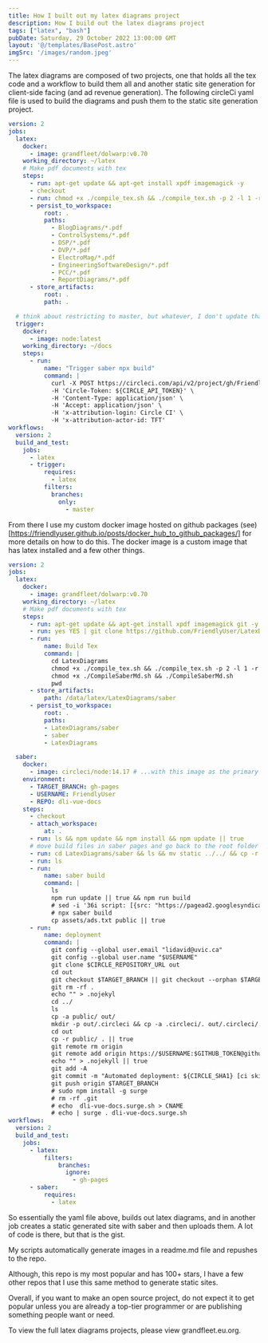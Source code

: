 ```yaml
---
title: How I built out my latex diagrams project
description: How I build out the latex diagrams project
tags: ["latex", "bash"]
pubDate: Saturday, 29 October 2022 13:00:00 GMT
layout: '@/templates/BasePost.astro'
imgSrc: '/images/random.jpeg'
---
```


The latex diagrams are composed of two projects, one that holds all the tex code and a workflow to build them all and another static site generation for client-side facing (and ad revenue generation). The following circleCi yaml file is used to build the diagrams and push them to the static site generation project.

```yaml
version: 2
jobs:
  latex:
    docker:
      - image: grandfleet/dolwarp:v0.70
    working_directory: ~/latex
    # Make pdf documents with tex
    steps:
      - run: apt-get update && apt-get install xpdf imagemagick -y
      - checkout
      - run: chmod +x ./compile_tex.sh && ./compile_tex.sh -p 2 -l 1 -r 1 -o ReadMe.md
      - persist_to_workspace:
          root: .
          paths: 
            - BlogDiagrams/*.pdf
            - ControlSystems/*.pdf
            - DSP/*.pdf
            - DVP/*.pdf
            - ElectroMag/*.pdf
            - EngineeringSoftwareDesign/*.pdf
            - PCC/*.pdf
            - ReportDiagrams/*.pdf
      - store_artifacts:
          root: .
          path: .

  # think about restricting to master, but whatever, I don't update that much
  trigger:
    docker:
      - image: node:latest
    working_directory: ~/docs
    steps:
      - run:
          name: "Trigger saber npx build"
          command: | 
            curl -X POST https://circleci.com/api/v2/project/gh/FriendlyUser/dli-vue-docs/pipeline?circle_token=${CIRCLE_API_TOKEN} \
            -H 'Circle-Token: ${CIRCLE_API_TOKEN}' \
            -H 'Content-Type: application/json' \
            -H 'Accept: application/json' \
            -H 'x-attribution-login: Circle CI' \
            -H 'x-attribution-actor-id: TFT'
workflows:
  version: 2
  build_and_test:
    jobs:
      - latex
      - trigger:
          requires:
            - latex
          filters:
            branches:
              only:
                - master
```

From there I use my custom docker image hosted on github packages (see)[https://friendlyuser.github.io/posts/docker_hub_to_github_packages/] for more details on how to do this. The docker image is a custom image that has latex installed and a few other things.

```yaml
version: 2
jobs:
  latex:
    docker:
      - image: grandfleet/dolwarp:v0.70
    working_directory: ~/latex
    # Make pdf documents with tex
    steps:
      - run: apt-get update && apt-get install xpdf imagemagick git -y
      - run: yes YES | git clone https://github.com/FriendlyUser/LatexDiagrams.git || true
      - run:
          name: Build Tex
          command: |
            cd LatexDiagrams
            chmod +x ./compile_tex.sh && ./compile_tex.sh -p 2 -l 1 -r 1 -o ReadMe.md || true
            chmod +x ./CompileSaberMd.sh && ./CompileSaberMd.sh
            pwd
      - store_artifacts:
          path: /data/latex/LatexDiagrams/saber
      - persist_to_workspace:
          root: .
          paths:
          - LatexDiagrams/saber
          - saber
          - LatexDiagrams

  saber:
    docker:
      - image: circleci/node:14.17 # ...with this image as the primary container; this is where all `steps` will run
    environment:
      - TARGET_BRANCH: gh-pages
      - USERNAME: FriendlyUser
      - REPO: dli-vue-docs
    steps:
      - checkout
      - attach_workspace:
          at: .
      - run: ls && npm update && npm install && npm update || true
      # move build files in saber pages and go back to the root folder
      - run: cd LatexDiagrams/saber && ls && mv static ../../ && cp -r pages ../../ && cd ../../
      - run: ls
      - run: 
          name: saber build
          command: |
            ls
            npm run update || true && npm run build
            # sed -i '36i script: [{src: "https://pagead2.googlesyndication.com/pagead/js/adsbygoogle.js", "data-ad-client": "ca-pub-2479144310234386", async: true }]' saber-browser.js
            # npx saber build
            cp assets/ads.txt public || true
      - run:
          name: deployment
          command: |
            git config --global user.email "lidavid@uvic.ca"
            git config --global user.name "$USERNAME"
            git clone $CIRCLE_REPOSITORY_URL out
            cd out
            git checkout $TARGET_BRANCH || git checkout --orphan $TARGET_BRANCH
            git rm -rf .
            echo "" > .nojekyl
            cd ../
            ls
            cp -a public/ out/
            mkdir -p out/.circleci && cp -a .circleci/. out/.circleci/.
            cd out
            cp -r public/ . || true
            git remote rm origin
            git remote add origin https://$USERNAME:$GITHUB_TOKEN@github.com/$USERNAME/$REPO.git
            echo "" > .nojekyll || true
            git add -A
            git commit -m "Automated deployment: ${CIRCLE_SHA1} [ci skip]" --allow-empty
            git push origin $TARGET_BRANCH
            # sudo npm install -g surge
            # rm -rf .git
            # echo  dli-vue-docs.surge.sh > CNAME
            # echo | surge . dli-vue-docs.surge.sh
workflows:
  version: 2
  build_and_test:
    jobs:
      - latex:
          filters:
              branches:
                ignore:
                  - gh-pages
      - saber:
          requires:
            - latex
```

So essentially the yaml file above, builds out latex diagrams, and in another job creates a static generated site with saber and then uploads them. A lot of code is there, but that is the gist.

My scripts automatically generate images in a readme.md file and repushes to the repo.

Although, this repo is my most popular and has 100+ stars, I have a few other repos that I use this same method to generate static sites.

Overall, if you want to make an open source project, do not expect it to get popular unless you are already a top-tier programmer or are publishing something people want or need.


To view the full latex diagrams projects, please view grandfleet.eu.org.

